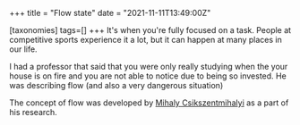 +++
title = "Flow state"
date = "2021-11-11T13:49:00Z"

[taxonomies]
tags=[]
+++
It's when you're fully focused on a task. People at competitive sports experience it a lot, but it can happen at many places in our life.

I had a professor that said that you were only really studying when the your house is on fire and you are not able to notice due to being so invested. He was describing flow (and also a very dangerous situation)

The concept of flow was developed by [Mihaly Csikszentmihalyi](https://en.wikipedia.org/wiki/Mihaly_Csikszentmihalyi) as a part of his research.
